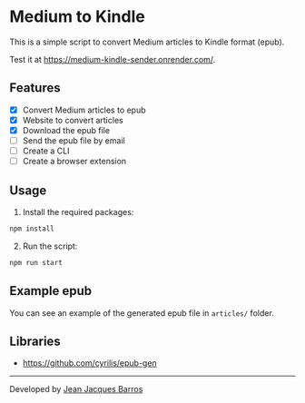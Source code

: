 # Medium to Kindle

This is a simple script to convert Medium articles to Kindle format (epub).

Test it at <https://medium-kindle-sender.onrender.com/>.

## Features

- [x] Convert Medium articles to epub
- [x] Website to convert articles
- [x] Download the epub file
- [ ] Send the epub file by email
- [ ] Create a CLI
- [ ] Create a browser extension

## Usage

1. Install the required packages:

```bash
npm install
```

2. Run the script:

```bash
npm run start
```

## Example epub

You can see an example of the generated epub file in `articles/` folder.

## Libraries

- <https://github.com/cyrilis/epub-gen>

---

Developed by [Jean Jacques Barros](https://github.com/jjeanjacques10)
